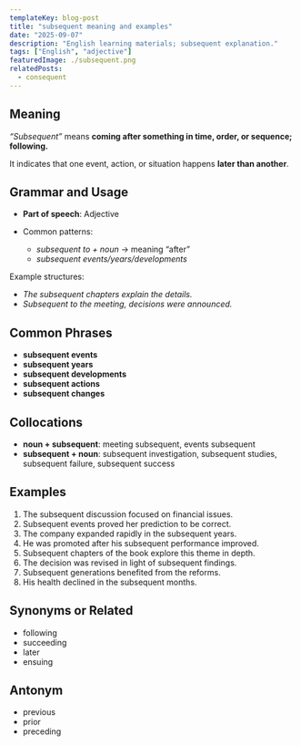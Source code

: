 ```yaml
---
templateKey: blog-post
title: "subsequent meaning and examples"
date: "2025-09-07"
description: "English learning materials; subsequent explanation."
tags: ["English", "adjective"]
featuredImage: ./subsequent.png
relatedPosts:
  - consequent
---
```


## Meaning

_“Subsequent”_ means **coming after something in time, order, or sequence; following.**

It indicates that one event, action, or situation happens **later than another**.

## Grammar and Usage

- **Part of speech**: Adjective
- Common patterns:

  - _subsequent to + noun_ → meaning “after”
  - _subsequent events/years/developments_

Example structures:

- _The subsequent chapters explain the details._
- _Subsequent to the meeting, decisions were announced._

## Common Phrases

- **subsequent events**
- **subsequent years**
- **subsequent developments**
- **subsequent actions**
- **subsequent changes**

## Collocations

- **noun + subsequent**: meeting subsequent, events subsequent
- **subsequent + noun**: subsequent investigation, subsequent studies, subsequent failure, subsequent success

## Examples

1. The subsequent discussion focused on financial issues.
2. Subsequent events proved her prediction to be correct.
3. The company expanded rapidly in the subsequent years.
4. He was promoted after his subsequent performance improved.
5. Subsequent chapters of the book explore this theme in depth.
6. The decision was revised in light of subsequent findings.
7. Subsequent generations benefited from the reforms.
8. His health declined in the subsequent months.

## Synonyms or Related

- following
- succeeding
- later
- ensuing

## Antonym

- previous
- prior
- preceding
